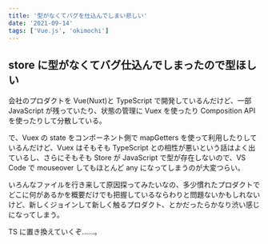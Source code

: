 ```yaml
---
title: '型がなくてバグを仕込んでしまい悲しい'
date: '2021-09-14'
tags: ['Vue.js', 'okimochi']
---
```


## store に型がなくてバグ仕込んでしまったので型ほしい

会社のプロダクトを Vue(Nuxt)と TypeScript で開発しているんだけど、一部 JavaScript が残っていたり、状態の管理に Vuex を使ったり Composition API を使ったりして分散している。

で、Vuex の state をコンポーネント側で mapGetters を使って利用したりしているんだけど、Vuex はそもそも TypeScript との相性が悪いという話はよく出ているし、さらにそもそも Store が JavaScript で型が存在しないので、VS Code で mouseover してもほとんど any になってしまうのが大変つらい。

いろんなファイルを行き来して原因探ってみたいなの、多少慣れたプロダクトでどこに何があるかを概要だけでも把握しているならわりと問題ないかもしれないけど、新しくジョインして新しく触るプロダクト、とかだったらかなり渋い感じになってしまう。

TS に置き換えていくぞ……。
